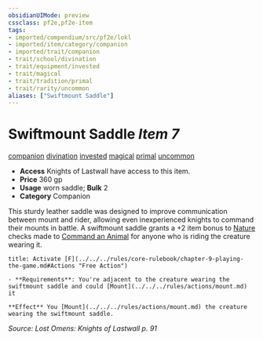 ```yaml
---
obsidianUIMode: preview
cssclass: pf2e,pf2e-item
tags:
- imported/compendium/src/pf2e/lokl
- imported/item/category/companion
- imported/trait/companion
- trait/school/divination
- trait/equipment/invested
- trait/magical
- trait/tradition/primal
- trait/rarity/uncommon
aliases: ["Swiftmount Saddle"]
---
```

# Swiftmount Saddle *Item 7*  
[companion](companion.md)  [divination](divination.md)  [invested](invested.md)  [magical](magical.md)  [primal](primal.md)  [uncommon](uncommon.md)  

- **Access** Knights of Lastwall have access to this item.
- **Price** 360 gp
- **Usage** worn saddle; **Bulk** 2
- **Category** Companion

This sturdy leather saddle was designed to improve communication between mount and rider, allowing even inexperienced knights to command their mounts in battle. A swiftmount saddle grants a +2 item bonus to [Nature](../../skills.md#Nature) checks made to [Command an Animal](command-an-animal.md) for anyone who is riding the creature wearing it.

```ad-embed-ability
title: Activate [F](../../../rules/core-rulebook/chapter-9-playing-the-game.md#Actions "Free Action")

- **Requirements**: You're adjacent to the creature wearing the swiftmount saddle and could [Mount](../../../rules/actions/mount.md) it

**Effect** You [Mount](../../../rules/actions/mount.md) the creature wearing the swiftmount saddle.
```

*Source: Lost Omens: Knights of Lastwall p. 91*
